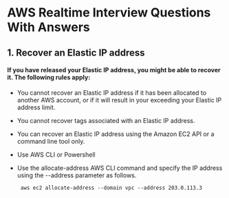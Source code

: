 # AWS Realtime Interview Questions With Answers

##  1. Recover an Elastic IP address

#### If you have released your Elastic IP address, you might be able to recover it. The following rules apply:

 - You cannot recover an Elastic IP address if it has been allocated to another AWS account, or if it will result in your exceeding your Elastic IP address limit.
 - You cannot recover tags associated with an Elastic IP address.
 - You can recover an Elastic IP address using the Amazon EC2 API or a command line tool only.
 - Use AWS CLI or Powershell
 - Use the allocate-address AWS CLI command and specify the IP address using the --address parameter as follows.

   ``` 
    aws ec2 allocate-address --domain vpc --address 203.0.113.3
   ```
   

   
